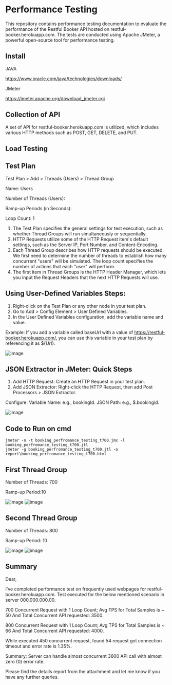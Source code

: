 # Performance Testing
This repository contains performance testing documentation to evaluate the performance of the Restful Booker API hosted on restful-booker.herokuapp.com. The tests are conducted using Apache JMeter, a powerful open-source tool for performance testing.
## Install
JAVA

https://www.oracle.com/java/technologies/downloads/

JMeter

https://jmeter.apache.org/download_jmeter.cgi

## Collection of API

A set of API for restful-booker.herokuapp.com is utilized, which includes various HTTP methods such as POST, GET, DELETE, and PUT.

## Load Testing

## Test Plan
Test Plan > Add > Threads (Users) > Thread Group

Name: Users

Number of Threads (Users): 

Ramp-up Periods (in Seconds):

Loop Count: 1


1. The Test Plan specifies the general settings for test execution, such as whether Thread Groups will run simultaneously or sequentially.
2. HTTP Requests utilize some of the HTTP Request item's default settings, such as the Server IP, Port Number, and Content-Encoding.
3. Each Thread Group describes how HTTP requests should be executed. We first need to determine the number of threads to establish how many concurrent "users" will be simulated. The loop count specifies the number of actions that each "user" will perform.
4. The first item in Thread Groups is the HTTP Header Manager, which lets you input the Request Headers that the next HTTP Requests will use.

## Using User-Defined Variables Steps:

1. Right-click on the Test Plan or any other node in your test plan.
2. Go to Add > Config Element > User Defined Variables.
3. In the User Defined Variables configuration, add the variable name and value.
    
Example:
If you add a variable called baseUrl with a value of https://restful-booker.herokuapp.com/, you can use this variable in your test plan by referencing it as ${Url}.

![image](https://github.com/user-attachments/assets/e4462ca1-d4bd-4ee0-aef0-18000acb9a40)

## JSON Extractor in JMeter: Quick Steps
1. Add HTTP Request: Create an HTTP Request in your test plan.
2.  Add JSON Extractor: Right-click the HTTP Request, then add Post Processors > JSON Extractor.
   
Configure:
Variable Name: e.g., bookingId.
JSON Path: e.g., $.bookingid.

![image](https://github.com/user-attachments/assets/2aef1cc0-5b90-4e9e-8076-0cd38f136dff)


## Code to Run on cmd 

    
    
    jmeter -n -t booking_perfromance_testing_t700.jmx -l booking_perfromance_testing_t700.jtl
    jmeter -g booking_perfromance_testing_t700.jtl -o report\booking_perfromance_testing_t700.html





## First Thread Group


Number of Threads: 700

Ramp-up Period:10

![image](https://github.com/user-attachments/assets/e92ee68d-5a0f-42cf-9b4f-14f10a1339e3)
![image](https://github.com/user-attachments/assets/7ac69fe0-ce95-47ae-a7fe-6a536f4e135a)




## Second Thread Group

Number of Threads: 800

Ramp-up Period: 10



![image](https://github.com/user-attachments/assets/8eb5107f-a5b2-4929-b1ad-961f09589f02)
![image](https://github.com/user-attachments/assets/16736bc9-04b1-481b-8282-df5e84a0917e)



## Summary 

Dear,

I’ve completed performance test on frequently used webpages for restful-booker.herokuapp.com.
Test executed for the below mentioned scenario in server 000.000.000.00.

700 Concurrent Request with 1 Loop Count; Avg TPS for Total Samples is ~ 50 And Total Concurrent API requested: 3500.

800 Concurrent Request with 1 Loop Count; Avg TPS for Total Samples is ~ 66 And Total Concurrent API requested: 4000.


While executed 450 concurrent request, found 54 request got connection timeout and error rate is 1.35%.

Summary: Server can handle almost concurrent 3600 API call with almost zero (0) error rate.

Please find the details report from the attachment and let me know if you have any further queries.




